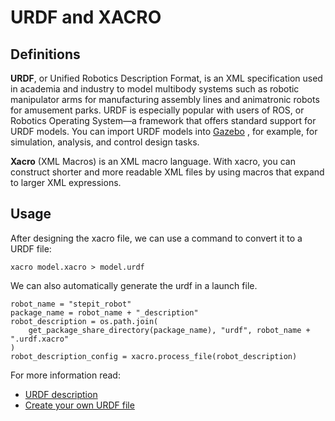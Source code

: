 # URDF and XACRO

## Definitions

**URDF**, or Unified Robotics Description Format, is an XML specification used in academia and industry to model multibody systems such as robotic manipulator arms for manufacturing assembly lines and animatronic robots for amusement parks. URDF is especially popular with users of ROS, or Robotics Operating System—a framework that offers standard support for URDF models. You can import URDF models into [Gazebo](https://gazebosim.org/home) , for example, for simulation, analysis, and control design tasks.

**Xacro** (XML Macros) is an XML macro language. With xacro, you can construct shorter and more readable XML files by using macros that expand to larger XML expressions.

## Usage

After designing the xacro file, we can use a command to convert it to a URDF file:

`xacro model.xacro > model.urdf`

We can also automatically generate the urdf in a launch file.

```
robot_name = "stepit_robot"
package_name = robot_name + "_description"
robot_description = os.path.join(
    get_package_share_directory(package_name), "urdf", robot_name + ".urdf.xacro"
)
robot_description_config = xacro.process_file(robot_description)
```

For more information read:

- [URDF description](https://docs.ros.org/en/humble/Tutorials/Intermediate/URDF/URDF-Main.html)
- [Create your own URDF file](http://wiki.ros.org/urdf/Tutorials/Create%20your%20own%20urdf%20file)
